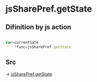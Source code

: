 # jsSharePref.getState

## Difinition by js action

```js.js

var=currentSate
	?func=jsSharePref.getState

```

## Src

-> [jsSharePref.getState](https://github.com/puutaro/CommandClick/blob/master/app/src/main/java/com/puutaro/commandclick/fragment_lib/terminal_fragment/js_interface/system/JsSharePref.kt#L29)



